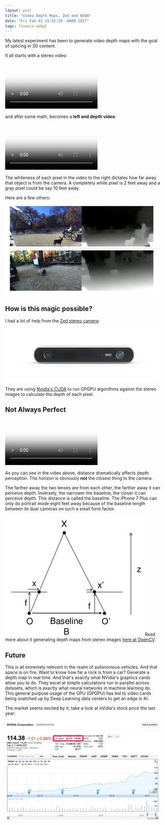 ```yaml
---
layout: post
title: "Video Depth Maps, Zed and NVDA"
date: "Fri Feb 03 15:55:29 -0800 2017"
tags: finance webgl
---
```


My latest experiment has been to generate video depth maps with the goal of splicing in 3D content.

<!--more-->

It all starts with a stereo video:

<video src="/public/videos/elsegundo-leftright.mp4" controls="true" type="video/mp4" poster="/public/images/videodepth/leftright.jpg"></video>

and after some math, becomes a __left and depth video__:

<video src="/public/videos/elsegundo-leftdepth.mp4" controls="true" type="video/mp4" poster="/public/images/videodepth/leftdepth.jpg"></video>

The whiteness of each pixel in the video to the right dictates how far away that object is from the camera. A completely white pixel is 2 feet away and a gray pixel could be say 10 feet away.

Here are a few others:

![Library of Left and Depths](/public/images/videodepth/collection.jpg)

## How is this magic possible?

I had a lot of help from the [Zed stereo camera](https://www.stereolabs.com/):

![Zed Product](/public/images/ZED_product_main.jpg)

They are using [Nvidia's CUDA](https://www.google.com/url?sa=t&rct=j&q=&esrc=s&source=web&cd=2&cad=rja&uact=8&ved=0ahUKEwj5iNHGlPXRAhUqj1QKHV2ZApwQFggqMAE&url=http%3A%2F%2Fwww.nvidia.com%2Fobject%2Fcuda_home_new.html&usg=AFQjCNFOgRLjdcy04deySQVzAVHfj9Pbiw&sig2=KDG8MuXe2l5WwLJUJNietA&bvm=bv.146094739,d.cGw)
to run GPGPU algorithms against the stereo images to calculate the depth of each pixel.

## Not Always Perfect

<video src="/public/videos/pier_high_exposure.mp4" controls="true" type="video/mp4" poster="/public/images/videodepth/leftdeptherror.jpg"></video>

As you can see in the video above, distance dramatically affects depth perception. The horizon is obviously __not__ the closest thing to the camera.

The farther away the two lenses are from each other, the farther away it can perceive depth. Inversely, the narrower
the baseline, the closer it can perceive depth. This distance is called the baseline.
The iPhone 7 Plus can only do portrait mode eight feet away because of the baseline length between its dual cameras on such a small form factor.

![Baseline Depth Calculation](/public/images/stereo_depth.jpg)
Read more about it generating depth maps from stereo images [here at OpenCV](http://docs.opencv.org/3.2.0/dd/d53/tutorial_py_depthmap.html).

## Future

This is all extremely relevant in the realm of autonomous vehicles. And that space is on fire. Want to know how far a rock is from a car? Generate a depth map in real time.
And that's exactly what NVidia's graphics cards allow you to do. They excel at simple calculations run in parallel across datasets,
which is exactly what neural networks in machine learning do. This general purpose usage of the GPU (GPGPU) has led to video
cards being snatched up by Deep Learning data centers to get an edge in AI.

The market seems excited by it, take a look at nVidia's stock price the last year:

![Nvidia Stock](/public/images/nvidia_stock.jpg)

